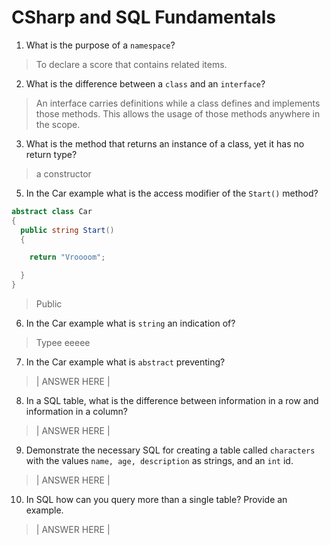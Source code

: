 # CSharp and SQL Fundamentals
01. What is the purpose of a `namespace`?

  > To declare a score that contains related items.

02. What is the difference between a `class` and an `interface`?

  > An interface carries definitions while a class defines and implements those methods. This allows the usage of those methods anywhere in the scope.

03. What is the method that returns an instance of a class, yet it has no return type?

  > a constructor

05. In the Car example what is the access modifier of the `Start()` method?

  ```c#
  abstract class Car
  {
    public string Start()
    {

      return "Vroooom";

    }
  }
  ```

  > Public

06. In the Car example what is `string` an indication of?

  > Typee
eeeee
07. In the Car example what is `abstract` preventing?

  > | ANSWER HERE |

08. In a SQL table, what is the difference between information in a row and information in a column?

  > | ANSWER HERE |

09. Demonstrate the necessary SQL for creating a table called `characters` with the values `name, age, description` as strings, and an `int` id.

  > | ANSWER HERE |

10. In SQL how can you query more than a single table? Provide an example.

  > | ANSWER HERE |
